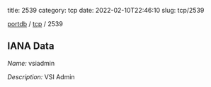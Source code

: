 title: 2539
category: tcp
date: 2022-02-10T22:46:10
slug: tcp/2539

[portdb](/) / [tcp](/category/tcp.html) / 2539


## IANA Data

_Name:_ vsiadmin

_Description:_ VSI Admin


